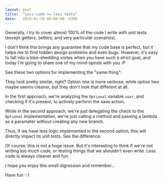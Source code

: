```yaml
---
layout: post
title:  "Less code == less tests"
date:   2019-01-28 00:00:00 -0300
---
```


Generally, I try to cover almost 100% of the code I write with unit tests (except getters, setters, and very particular scenarios).

I don't think this brings any guarantee that my code base is perfect, but it helps me to find hidden design problems and even bugs. However, it's easy to fall into a bike-shedding vortex when you have such a strict goal, and today I'm going to share one of my mind-spirals with you :P

See these two options for implementing the "same thing":

<script src="https://gist.github.com/karreiro/ef3aaeded7e2c37e1c55e84187e9eef7.js"></script>

They look pretty similar, right? Option one is more verbose, while option two maybe seems cleaner, but they don't look that different at all.

In the first approach, we're analyzing the `Optional` variable `user`, and checking if it's present, to actively perform the save action.

While in the second approach, we're just delegating the check to the `Optional` implementation, we're just calling a method and passing a lambda as a parameter without creating any new branch.

Thus, if we have less logic implemented in the second option, this will directly impact its unit tests. See the difference:

<script src="https://gist.github.com/karreiro/1e3efd6f68ed318272b9810584445460.js"></script>

Of course, this is not a huge issue. But it's interesting to think if we're not writing too much code, or testing things that we shouldn't even write. Less code is always cleaner and fun.

I hope you enjoy this small digression and remember...

Have fun :-)
